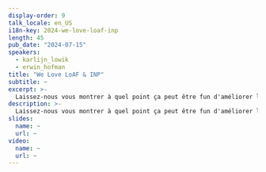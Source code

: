 ```yaml
---
display-order: 9
talk_locale: en_US
i18n-key: 2024-we-love-loaf-inp
length: 45
pub_date: "2024-07-15"
speakers:
  - karlijn_lowik
  - erwin_hofman
title: "We Love LoAF & INP"
subtitle: ~
excerpt: >-
  Laissez-nous vous montrer à quel point ça peut être fun d'améliorer l'INP ! Avec des memes, des approfondissements techniques et des solutions révolutionnaires pour les RUM + la nouvelle API LoAF de Chrome, nous vous aiderons à apprivoiser ces premières et tierces parties !
description: >-
  Laissez-nous vous montrer à quel point ça peut être fun d'améliorer l'INP ! Avec des memes, des approfondissements techniques et des solutions révolutionnaires pour les RUM + la nouvelle API LoAF de Chrome, nous vous aiderons à apprivoiser ces premières et tierces parties !
slides:
  name: ~
  url: ~
video:
  name: ~
  url: ~
---
```

